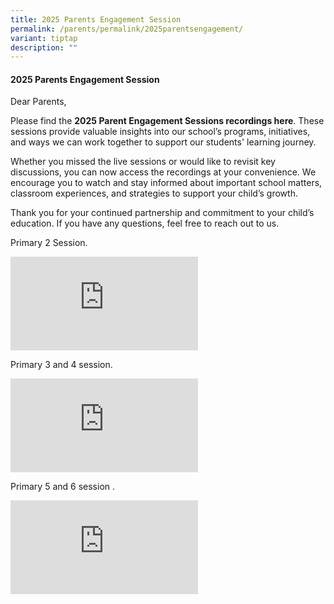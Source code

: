 ```yaml
---
title: 2025 Parents Engagement Session
permalink: /parents/permalink/2025parentsengagement/
variant: tiptap
description: ""
---
```

<h4><strong>2025 Parents Engagement Session</strong></h4>
<p>Dear Parents,</p>
<p>Please find the <strong>2025 Parent Engagement Sessions recordings here</strong>.
These sessions provide valuable insights into our school’s programs, initiatives,
and ways we can work together to support our students' learning journey.</p>
<p>Whether you missed the live sessions or would like to revisit key discussions,
you can now access the recordings at your convenience. We encourage you
to watch and stay informed about important school matters, classroom experiences,
and strategies to support your child’s growth.</p>
<p>Thank you for your continued partnership and commitment to your child’s
education. If you have any questions, feel free to reach out to us.</p>
<p></p>
<p>Primary 2 Session.</p>
<div class="iframe-wrapper">
<iframe allowfullscreen="true" frameborder="0" src="https://www.youtube.com/embed/kk96yWvkcLc?si=VO8enbHw05nWJbcs"></iframe>
</div>
<p></p>
<p>Primary 3 and 4 session.</p>
<div class="iframe-wrapper">
<iframe allowfullscreen="true" frameborder="0" src="https://www.youtube.com/embed/oDCwmWxDID0?si=UudlTI5B2UVv3TG6"></iframe>
</div>
<p></p>
<p>Primary 5 and 6 session .</p>
<div class="iframe-wrapper">
<iframe allowfullscreen="true" frameborder="0" src="https://www.youtube.com/embed/RSYtoNq8HvE?si=PggaduX60BgBak23"></iframe>
</div>
<p></p>